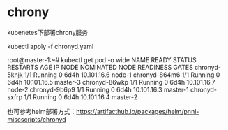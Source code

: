 # chrony
kubenetes下部署chrony服务

kubectl apply -f chronyd.yaml

root@master-1:~# kubectl get pod -o wide
NAME                                       READY   STATUS    RESTARTS   AGE     IP             NODE       NOMINATED NODE   READINESS GATES
chronyd-5knjk                              1/1     Running   0          6d4h    10.101.16.6    node-1     <none>           <none>
chronyd-864m6                              1/1     Running   0          6d4h    10.101.16.5    master-3   <none>           <none>
chronyd-86wkp                              1/1     Running   0          6d4h    10.101.16.7    node-2     <none>           <none>
chronyd-9b6p9                              1/1     Running   0          6d4h    10.101.16.3    master-1   <none>           <none>
chronyd-sxfrp                              1/1     Running   0          6d4h    10.101.16.4    master-2   <none>           <none>
  
也可参考helm部署方式：https://artifacthub.io/packages/helm/pnnl-miscscripts/chronyd
